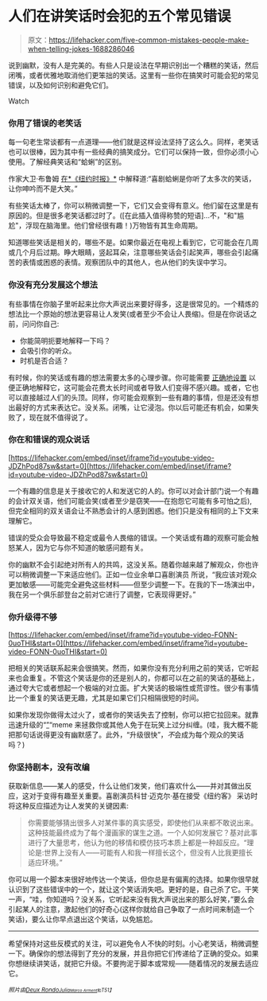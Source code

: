 # 人们在讲笑话时会犯的五个常见错误

> 原文：<https://lifehacker.com/five-common-mistakes-people-make-when-telling-jokes-1688286046>

说到幽默，没有人是完美的。有些人只是设法在早期识别出一个糟糕的笑话，然后闭嘴，或者优雅地取消他们更笨拙的笑话。这里有一些你在搞笑时可能会犯的常见错误，以及如何识别和避免它们。

Watch

### 你用了错误的老笑话

每一句老生常谈都有一点道理——他们就是这样设法坚持了这么久。同样，老笑话也可以很棒，因为其中有一些经典的搞笑成分。它们可以保持一致，但你必须小心使用。了解经典笑话和“蛤蜊”的区别。

作家大卫·布鲁姆 [在*《纽约时报》*](http://www.nytimes.com/2001/12/09/arts/television-radio-tired-joke-or-cultural-touchstone-the-sitcom-clam.html) 中解释道:“喜剧蛤蜊是你听了太多次的笑话，让你呻吟而不是大笑。”

有些笑话太棒了，你可以稍微调整一下，它们又会变得有意义。他们留在这里是有原因的。但是很多老笑话都过时了。([在此插入值得称赞的短语]...不，"和"尴尬"，浮现在脑海里。他们曾经很有趣！)万物皆有其生命周期。

知道哪些笑话是相关的，哪些不是。如果你最近在电视上看到它，它可能会在几周或几个月后过期。睁大眼睛，竖起耳朵，注意哪些笑话会引起笑声，哪些会引起痛苦的表情或困惑的表情。观察团队中的其他人，也从他们的失误中学习。

### 你没有充分发展这个想法

有些事情在你脑子里听起来比你大声说出来要好得多，这是很常见的。一个精炼的想法比一个原始的想法更容易让人发笑(或者至少不会让人畏缩)。但是在你说话之前，问问你自己:

*   你能简明扼要地解释一下吗？
*   会吸引你的听众。
*   时机是否合适？

有时候，你的笑话或有趣的想法需要太多的心理步骤。你可能需要 [正确地设置](http://ask.metafilter.com/130841/What-are-good-examples-of-jokes-with-long-setups) 以便正确地解释它，这可能会花费太长时间或者导致人们变得不感兴趣。或者，它也可以直接越过人们的头顶。同样，你可能会观察到一些有趣的事情，但是还没有想出最好的方式来表达它。没关系。闭嘴，让它浸泡。你以后可能还有机会，如果失败了，现在就不值得说了。

### 你在和错误的观众说话

 [https://lifehacker.com/embed/inset/iframe?id=youtube-video-JDZhPod87sw&start=0](https://lifehacker.com/embed/inset/iframe?id=youtube-video-JDZhPod87sw&start=0) 

一个有趣的信息是关于接收它的人和发送它的人的。你可以对会计部门说一个有趣的会计双关语，他们可能会笑(或者至少是窃笑——在抱怨它可能有多可怕之后),但完全相同的双关语会让不熟悉会计的人感到困惑。他们只是没有相同的上下文来理解它。

错误的受众会导致最不稳定或最令人畏缩的错误。一个笑话或有趣的观察可能会触怒某人，因为它与你不知道的敏感问题有关。

你的幽默不会引起绝对所有人的共鸣，这没关系。随着你越来越了解观众，你也许可以稍微调整一下来适应他们。正如一位业余单口喜剧演员 所说，“我应该对观众更加敏感——可能完全避免这些材料——但至少调整一下。在我的下一场演出中，我在另一个俱乐部登台之前对它进行了调整，它表现得更好。”

### 你升级得不够

 [https://lifehacker.com/embed/inset/iframe?id=youtube-video-FONN-0uoTHI&start=0](https://lifehacker.com/embed/inset/iframe?id=youtube-video-FONN-0uoTHI&start=0) 

把相关的笑话联系起来会很搞笑。然而，如果你没有充分利用之前的笑话，它听起来也会重复。不管这个笑话是你的还是别人的，你都可以在之前的笑话的基础上，通过夸大它或者想起一个极端的对立面。扩大笑话的极端性或荒谬性。很少有事情比一个重复的笑话更无趣，尤其是如果它们只相隔很短的时间。

如果你发现你做得太过火了，或者你的笑话失去了控制，你可以把它拉回来。就靠迅速升级的“[”](http://knowyourmeme.com/memes/that-escalated-quickly)“meme 来拯救你或其他人免于在玩笑上过分纠缠。(哇，我大概不能把那句话说得更没有幽默感了。此外，“升级很快”，*不*会成为每个观众的笑话吗？)

### 你坚持剧本，没有改编

获取新信息——某人的感受，什么让他们发笑，他们喜欢什么——并对其做出反应，这对于变得有趣至关重要。喜剧演员科甘·迈克尔·基在接受《纽约客》 采访时将这种反应描述为让人发笑的关键因素:

> 你需要能够猜出很多人对某件事的真实感受，即使他们从来都不敢说出来。这种技能最终成为了每个漫画家的谋生之道。一个人如何发展它？基对此事进行了大量思考，他认为他的移情和模仿技巧本质上都是一种超反应。“理论是:世界上没有人——可能有人和我一样擅长这个，但没有人比我更擅长适应环境。”

你可以用一个脚本来很好地传达一个笑话，但你总是有偏离的选择。如果你很早就认识到了这些错误中的一个，就让这个笑话消失吧。更好的是，自己杀了它。干笑一声，“哇，你知道吗？没关系，它听起来没有我大声说出来的那么好笑，”要么会引起某人的注意，激起他们的好奇心(这样你就给自己争取了一点时间来制造一个笑话)，要么让你早点退出这个笑话，以免尴尬。

* * *

希望保持对这些反模式的关注，可以避免令人不快的时刻。小心老笑话，稍微调整一下。确保你的想法得到了充分的发展，并且你把它们传递给了正确的受众。如果你想继续讲笑话，就把它升级。不要拘泥于脚本或常规——随着情况的发展去适应它。

*<small>照片由</small>*[*<small>Deux Rondo</small>*](http://www.shutterstock.com/pic-222214183/stock-vector-stand-up-comedian.html?src=r6NawXkCRGRGiI257_vfGA-1-68&ws=1)*<small></small>*<small>[*<small>Julia</small>*](https://www.flickr.com/photos/jula_julz/3540242928)*<small>[*<small>Marco Arment</small>*](https://www.flickr.com/photos/marcoarment/2035853550)*<small>和</small>*T51】</small>*</small>

<small><small></small></small>